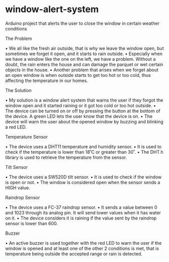 # window-alert-system
Arduino project that alerts the user to close the window in certain weather conditions

The Problem

•	We all like the fresh air outside, that is why we leave the window open, but sometimes we forget it open, and it starts to rain outside.
•	Especially when we have a window like the one on the left, we have a problem. Without a doubt, the rain enters the house and can damage the parquet or wet certain objects in the house.
•	Another problem that arises when we forget about an open window is when outside starts to get too hot or too cold, thus affecting the temperature in our homes.

The Solution

•	My solution is a window alert system that warns the user if they forgot the window open and it started raining or it got too cold or too hot outside.
•	The device can be turned on or off by pressing the button at the bottom of the device. A green LED lets the user know that the device is on.
•	The device will warn the user about the opened window by buzzing and blinking a red LED.

Temperature Sensor

•	The device uses a DHT11 temperature and humidity sensor.
•	It is used to check if the temperature is lower than 18˚C or greater than 30˚.
•	The DHT.h library is used to retrieve the temperature from the sensor.

Tilt Sensor

•	The device uses a SW520D tilt sensor.
•	It is used to check if the window is open or not.
•	The window is considered open when the sensor sends a HIGH value.

Raindrop Sensor

•	The device uses a FC-37 raindrop sensor.
•	It sends a value between 0 and 1023 through its analog pin. It will send lower values when it has water on it.
•	The device considers it is raining if the value sent by the raindrop sensor is lower than 600.

Buzzer

•	An active buzzer is used together with the red LED to warn the user if the window is opened and at least one of the other 2 conditions is met, that is temperature being outside the accepted range or rain is detected.
